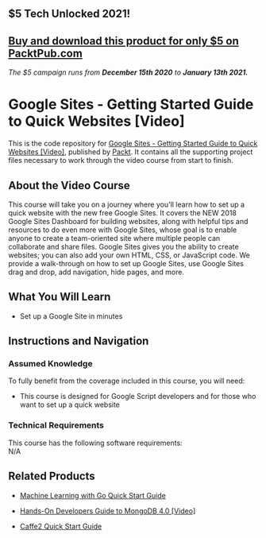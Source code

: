 ## $5 Tech Unlocked 2021!
[Buy and download this product for only $5 on PacktPub.com](https://www.packtpub.com/)
-----
*The $5 campaign         runs from __December 15th 2020__ to __January 13th 2021.__*

# Google Sites - Getting Started Guide to Quick Websites [Video]
This is the code repository for [Google Sites - Getting Started Guide to Quick Websites [Video]](https://www.packtpub.com/application-development/google-sites-getting-started-guide-quick-websites-video), published by [Packt](https://www.packtpub.com/?utm_source=github). It contains all the supporting project files necessary to work through the video course from start to finish.
## About the Video Course
This course will take you on a journey where you'll learn how to set up a quick website with the new free Google Sites. It covers the NEW 2018 Google Sites Dashboard for building websites, along with helpful tips and resources to do even more with Google Sites, whose goal is to enable anyone to create a team-oriented site where multiple people can collaborate and share files. Google Sites gives you the ability to create websites; you can also add your own HTML, CSS, or JavaScript code. We provide a walk-through on how to set up Google Sites, use Google Sites drag and drop, add navigation, hide pages, and more.

<H2>What You Will Learn</H2>
<DIV class=book-info-will-learn-text>
<UL>
<LI> Set up a Google Site in minutes
</LI></UL></DIV>

## Instructions and Navigation
### Assumed Knowledge
To fully benefit from the coverage included in this course, you will need:<br/>
<DIV class=book-info-will-learn-text>
<UL>
<LI>This course is designed for Google Script developers and for those who want to set up a quick website
</LI>
</UL>
<DIV>

### Technical Requirements
This course has the following software requirements:<br/>
N/A

## Related Products
* [Machine Learning with Go Quick Start Guide](https://www.packtpub.com/big-data-and-business-intelligence/machine-learning-go-quick-start-guide)

* [Hands-On Developers Guide to MongoDB 4.0 [Video]](https://www.packtpub.com/virtualization-and-cloud/hands-developers-guide-mongodb-40-video)

* [Caffe2 Quick Start Guide](https://www.packtpub.com/big-data-and-business-intelligence/caffe2-quick-start-guide)
